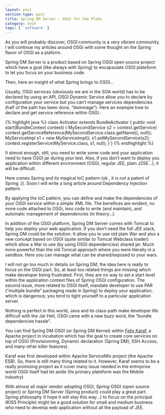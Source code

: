 ```yaml
---
layout: post
section-type: post
title: Spring DM Server - OSGI for the Plebs
category: tech
tags: [ 'software' ]
---
```

As you will probably discover, OSGI community is a very vibrant community. I will continue my articles around OSGi with some thought on the Spring flavor of OSGI as a plaform.

Spring DM Server is a product based on Spring OSGI open source project which have a goal (like always with Spring) to  encapsulate OSGI plateform to let you focus on your business code.

Then, here an insight of what Spring brings to OSGI…

Usually, OSGi services (obviously we are in the SOA world) has to be declared by using an API, OSGI Dynamic Service allow you to declare by configuration your service but you can’t manage services dependencies (half of the path has been done, “dommage”). Here an example how to declare and get service reference within OSGI :

{% highlight java %}
class Activator extends BundleActivator {
 public void start(BundleContext context) {
  MySecondService s2 = context.getService(
    context.getServiceReference(MySecondService.class.getName(), null));
  MyServiceImpl s1 = new MyServiceImpl();
  s1.setMySecondService(s2);
  context.registerService(MyService.class, s1, null);
  }
}
{% endhighlight %}

It almost enough, still, you need to write some code and your application need to have OSGI jar during your test. Also, if you don’t want to deploy you application within different environment (OSGI, regular JEE, plain J2SE…), it will be difficult.

Here comes Spring and its magical IoC pattern (ok , it is not a patent of Spring :)). Soon I will write a long article around Dependency Injection pattern.

By applying the IoC pattern, you can define and make the dependencies of your OSGI service within a simple XML file. The benefices are evident, no more code attached to OSGi, less code to write (and maintain), and automatic management of dependencies (in theory…).

In addition of the OSGI platform, Spring DM Server comes with Tomcat to help you deploy your web application. If you don’t need the full JEE stack, Spring DM could be the solution. It allow you to use old plain War and also a new concept based on OSGI (quite similar to Tomcat Webclass loader) which allow a War to use (by using OSGI dependencies) shared jar.
Much more powerful than the old Tomcat approach where you were literally in a sandbox. Here you can manage what can be shared/exposed to your wars.

I will not go too much in details on Spring DM, the idea here is really to focus on the OSGi part. So, at least too related things are missing which make developer being frustrated.
First, they are no way to set a start level within the application context files of Spring OSGI configuration. The second issue, more related to OSGI itself, mandate developer to use PAR (“multiple bundle” packaging made in Spring) to deploy your application, which is dangerous; you tend to tight yourself to a particular application server.

Nothing is perfect in this world, Java and its class-path make developer life difficult with the Jar Hell, OSGI came with a new buzz word, the “bundle dependencies hassle”.

You can find Spring DM OSGI (or Spring DM Kernel) within <a href="http://felix.apache.org/site/apache-felix-karaf.html">Felix Karaf</a>, a Apache project in incubation which has the goal to create core services on top of OSGI (Provisionning, Dynamic declaration (Spring DM), SSH Access, and many other killer features).

Karaf was first developed within Apache ServiceMix project (the Apache ESB). So, there is still many thing related to it. However, Karaf seems to be a really promising project as it cover many issue needed in the entreprise world OSGI itself had let aside (Its primary plateform was the Mobile industry).

With almost all major vendor adopting OSGI, Spring OSGI (open source project) or Spring DM Server (Spring product) could play a great part. Spring philosophy (I hope it will stay this way…) to focus on the principal (KISS Principle) might be a good solution for small and medium business who need to develop web application without all the payload of JEE.